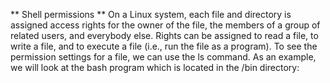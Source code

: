 ** Shell permissions ** 
On a Linux system, each file and directory is assigned access rights for the owner of the file, the members of a group of related users, and everybody else. Rights can be assigned to read a file, to write a file, and to execute a file (i.e., run the file as a program).
To see the permission settings for a file, we can use the ls command. As an example, we will look at the bash program which is located in the /bin directory: